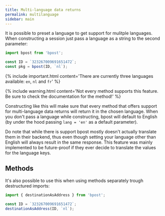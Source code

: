 ```yaml
---
title: Multi-language data returns
permalink: multilanguage
sidebar: main
---
```

It is possible to preset a language to get support for mulitple languages.
When constructing a session just pass a language as a string to the second parameter:

```js
import bpost from 'bpost';

const ID = `323267009691651472`;
const pkg = bpost(ID, `nl`);
```

{% include important.html
  content='There are currently three languages available: `en`, `nl` and `fr`'
%}

{% include warning.html
  content='Not every method supports this feature. Be sure to check the documentation for the method!'
%}

Constructing like this will make sure that every method that offers support for multi-language data returns will return it in the chosen language. When you don't pass a language while constructing, bpost will default to English (by under the hood passing `lang = 'en'` as a default parameter).

Do note that while there is support bpost mostly doesn't actually translate them in their backend, thus even though setting your language other than English will always result in the same response. This feature was mainly implemented to be future-proof if they ever decide to translate the values for the language keys.

## Methods
It's also possible to use this when using methods separately trough destructured imports:

```js
import { destinationAsAddress } from 'bpost';

const ID = `323267009691651472`;
destinationAsAddress(ID, `nl`);
```
